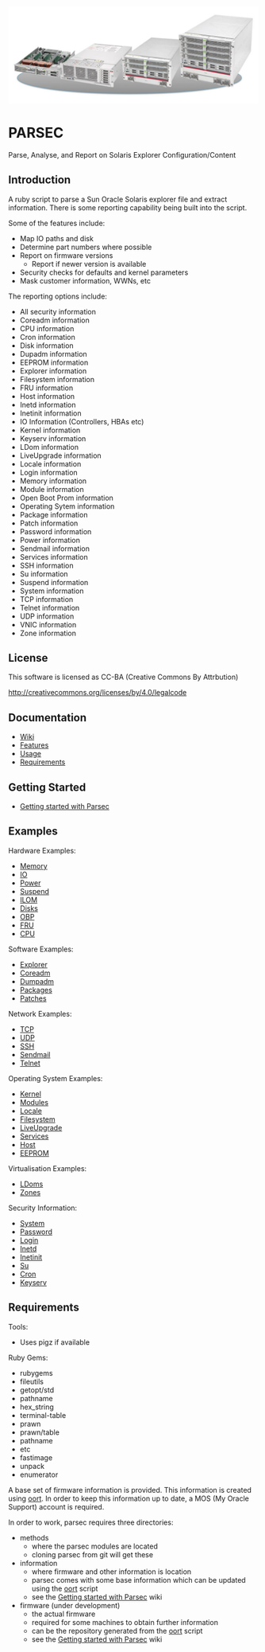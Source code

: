 ![alt tag](https://raw.githubusercontent.com/lateralblast/parsec/master/sparc_t5.png)

PARSEC
======

Parse, Analyse, and Report on Solaris Explorer Configuration/Content

Introduction
------------

A ruby script to parse a Sun Oracle Solaris explorer file and extract information.
There is some reporting capability being built into the script.

Some of the features include:

- Map IO paths and disk
- Determine part numbers where possible
- Report on firmware versions
  - Report if newer version is available
- Security checks for defaults and kernel parameters
- Mask customer information, WWNs, etc

The reporting options include:

- All security information
- Coreadm information
- CPU information
- Cron information
- Disk information
- Dupadm information
- EEPROM information
- Explorer information
- Filesystem information
- FRU information
- Host information
- Inetd information
- Inetinit information
- IO Information (Controllers, HBAs etc)
- Kernel information
- Keyserv information
- LDom information
- LiveUpgrade information
- Locale information
- Login information
- Memory information
- Module information
- Open Boot Prom information
- Operating Sytem information
- Package information
- Patch information
- Password information
- Power information
- Sendmail information
- Services information
- SSH information
- Su information
- Suspend information
- System information
- TCP information
- Telnet information
- UDP information
- VNIC information
- Zone information

License
-------

This software is licensed as CC-BA (Creative Commons By Attrbution)

http://creativecommons.org/licenses/by/4.0/legalcode


Documentation
-------------

- [Wiki](https://github.com/lateralblast/parsec/wiki)
- [Features](https://github.com/lateralblast/parsec/wiki/1.-Features)
- [Usage](https://github.com/lateralblast/parsec/wiki/2.-Usage)
- [Requirements](https://github.com/lateralblast/parsec/wiki/6.-Requirements)

Getting Started
---------------

- [Getting started with Parsec](https://github.com/lateralblast/parsec/wiki/3.-Getting-Started)

Examples
--------

Hardware Examples:

- [Memory](https://github.com/lateralblast/parsec/wiki/4.1.1.-Memory)
- [IO](https://github.com/lateralblast/parsec/wiki/4.1.2.-IO)
- [Power](https://github.com/lateralblast/parsec/wiki/4.1.3.-Power)
- [Suspend](https://github.com/lateralblast/parsec/wiki/4.1.4.-Suspend)
- [ILOM](https://github.com/lateralblast/parsec/wiki/4.1.5.-ILOM)
- [Disks](https://github.com/lateralblast/parsec/wiki/4.1.6.-Disks)
- [OBP](https://github.com/lateralblast/parsec/wiki/4.1.7.-OBP)
- [FRU](https://github.com/lateralblast/parsec/wiki/4.1.8.-FRU)
- [CPU](https://github.com/lateralblast/parsec/wiki/4.1.9.-CPU)

Software Examples:

- [Explorer](https://github.com/lateralblast/parsec/wiki/4.2.1.-Explorer)
- [Coreadm](https://github.com/lateralblast/parsec/wiki/4.2.2.-Coreadm)
- [Dumpadm](https://github.com/lateralblast/parsec/wiki/4.2.3.-Dumpadm)
- [Packages](https://github.com/lateralblast/parsec/wiki/4.2.4.-Packages)
- [Patches](https://github.com/lateralblast/parsec/wiki/4.2.5.-Patches)

Network Examples:

- [TCP](https://github.com/lateralblast/parsec/wiki/4.3.1.-TCP)
- [UDP](https://github.com/lateralblast/parsec/wiki/4.3.2.-UDP)
- [SSH](https://github.com/lateralblast/parsec/wiki/4.3.3.-SSH)
- [Sendmail](https://github.com/lateralblast/parsec/wiki/4.3.4.-Sendmail)
- [Telnet](https://github.com/lateralblast/parsec/wiki/4.3.5.-Telnet)

Operating System Examples:

- [Kernel](https://github.com/lateralblast/parsec/wiki/4.4.1.-Kernel)
- [Modules](https://github.com/lateralblast/parsec/wiki/4.4.2.-Modules)
- [Locale](https://github.com/lateralblast/parsec/wiki/4.4.3.-Locale)
- [Filesystem](https://github.com/lateralblast/parsec/wiki/4.4.4.-Filesystem)
- [LiveUpgrade](https://github.com/lateralblast/parsec/wiki/4.4.5.-LiveUpgrade)
- [Services](https://github.com/lateralblast/parsec/wiki/4.4.6.-Services)
- [Host](https://github.com/lateralblast/parsec/wiki/4.4.7.-Host)
- [EEPROM](https://github.com/lateralblast/parsec/wiki/4.4.8.-EEPROM)

Virtualisation Examples:

- [LDoms](https://github.com/lateralblast/parsec/wiki/4.5.1.-LDoms)
- [Zones](https://github.com/lateralblast/parsec/wiki/4.5.2.-Zones)

Security Information:

- [System](https://github.com/lateralblast/parsec/wiki/4.6.1.-System)
- [Password](https://github.com/lateralblast/parsec/wiki/4.6.2.-Password)
- [Login](https://github.com/lateralblast/parsec/wiki/4.6.3.Login)
- [Inetd](https://github.com/lateralblast/parsec/wiki/4.6.4.-Inetd)
- [Inetinit](https://github.com/lateralblast/parsec/wiki/4.6.5.-Inetinit)
- [Su](https://github.com/lateralblast/parsec/wiki/4.6.6.-Su)
- [Cron](https://github.com/lateralblast/parsec/wiki/4.6.7.-Cron)
- [Keyserv](https://github.com/lateralblast/parsec/wiki/4.6.8.-Keyserv)

Requirements
------------

Tools:

- Uses pigz if available

Ruby Gems:

- rubygems
- fileutils
- getopt/std
- pathname
- hex_string
- terminal-table
- prawn
- prawn/table
- pathname
- etc
- fastimage
- unpack
- enumerator

A base set of firmware information is provided.
This information is created using [oort](https://github.com/lateralblast/oort).
In order to keep this information up to date, a MOS (My Oracle Support) account is required.

In order to work, parsec requires three directories:

- methods
  - where the parsec modules are located
  - cloning parsec from git will get these
- information
  - where firmware and other information is location
  - parsec comes with some base information which can be updated using the [oort](https://github.com/lateralblast/oort) script
  - see the [Getting started with Parsec](https://github.com/lateralblast/parsec/wiki/3.-Getting-Started) wiki
- firmware (under development)
  - the actual firmware
  - required for some machines to obtain further information
  - can be the repository generated from the [oort](https://github.com/lateralblast/oort) script
  - see the [Getting started with Parsec](https://github.com/lateralblast/parsec/wiki/3.-Getting-Started) wiki


